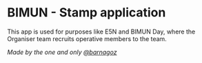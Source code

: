 # BIMUN - Stamp application

This app is used for purposes like E5N and BIMUN Day, where the Organiser team recruits operative members to the team.

_Made by the one and only [@barnagoz](https://github.com/barnagoz)_
